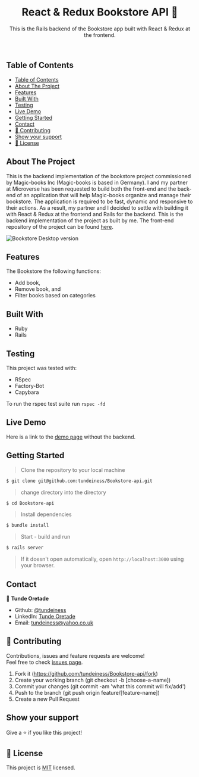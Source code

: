 
<h1 align="center">React & Redux Bookstore API 👋</h1>

<p align="center">This is the Rails backend of the Bookstore app built with React & Redux at the frontend.</p>
<br />

## Table of Contents

- [Table of Contents](#table-of-contents)
- [About The Project](#about-the-project)
- [Features](#features)
- [Built With](#built-with)
- [Testing](#testing)
- [Live Demo](#live-demo)
- [Getting Started](#getting-started)
- [Contact](#contact)
- [🤝 Contributing](#-contributing)
- [Show your support](#show-your-support)
- [📝 License](#-license)

## About The Project

This is the backend implementation of the bookstore project commissioned by Magic-books
Inc (Magic-books is based in Germany). I and my partner at Microverse has been
requested to build both the front-end and the back-end of an application that
will help Magic-books organize and manage their bookstore. The application is required to be fast,
dynamic and responsive to their actions. As a result, my partner and I decided to settle with
building it with React & Redux at the frontend and Rails for the backend. This
is the backend implementation of the project as built by me. The front-end
repository of the project can be found [here](https://github.com/tundeiness/Bookstore).

![Bookstore Desktop
version](https://user-images.githubusercontent.com/25479050/73641302-1ae94c80-4670-11ea-8933-ab6e6df2bcbc.gif)


## Features

The Bookstore the following functions:

- Add book,
- Remove book, and
- Filter books based on categories


## Built With

* Ruby
* Rails


## Testing

This project was tested with:

* RSpec
* Factory-Bot
* Capybara

To run the rspec test suite run `rspec -fd`


## Live Demo

Here is a link to the [demo page](https://react-2020-bookstore.herokuapp.com/)
without the backend.

## Getting Started

> Clone the repository to your local machine

```sh
$ git clone git@github.com:tundeiness/Bookstore-api.git
```


> change directory into the directory

```sh
$ cd Bookstore-api
```

> Install dependencies

```sh
$ bundle install
```

> Start - build and run

```sh
$ rails server
```

> If it doesn't open automatically, open `http://localhost:3000` using your browser.

## Contact

👤 **Tunde Oretade**
   - Github: [@tundeiness](https://github.com/tundeiness)
   - LinkedIn: [Tunde Oretade](https://www.linkedin.com/in/tundeoretade/)
   - Email: tundeiness@yahoo.co.uk



## 🤝 Contributing

Contributions, issues and feature requests are welcome!<br />Feel free to check [issues page](https://github.com/tundeiness/Bookstore-api/issues).

1. Fork it (https://github.com/tundeiness/Bookstore-api/fork)
2. Create your working branch (git checkout -b [choose-a-name])
3. Commit your changes (git commit -am 'what this commit will fix/add')
4. Push to the branch (git push origin feature/[feature-name])
5. Create a new Pull Request

## Show your support

Give a ⭐️ if you like this project!

## 📝 License

This project is [MIT](./LICENSE) licensed.

